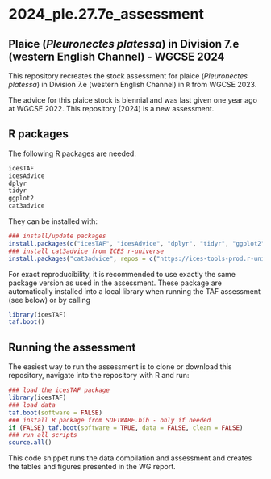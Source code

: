 2024_ple.27.7e_assessment
================

## Plaice (*Pleuronectes platessa*) in Division 7.e (western English Channel) - WGCSE 2024

This repository recreates the stock assessment for plaice (*Pleuronectes
platessa*) in Division 7.e (western English Channel) in `R` from WGCSE
2023.

The advice for this plaice stock is biennial and was last given one year
ago at WGCSE 2022. This repository (2024) is a new assessment.

## R packages

The following R packages are needed:

``` r
icesTAF
icesAdvice
dplyr
tidyr
ggplot2
cat3advice
```

They can be installed with:

``` r
### install/update packages
install.packages(c("icesTAF", "icesAdvice", "dplyr", "tidyr", "ggplot2"))
### install cat3advice from ICES r-universe
install.packages("cat3advice", repos = c("https://ices-tools-prod.r-universe.dev", "https://cloud.r-project.org"))
```

For exact reproducibility, it is recommended to use exactly the same
package version as used in the assessment. These package are
automatically installed into a local library when running the TAF
assessment (see below) or by calling

``` r
library(icesTAF)
taf.boot()
```

## Running the assessment

The easiest way to run the assessment is to clone or download this
repository, navigate into the repository with R and run:

``` r
### load the icesTAF package
library(icesTAF)
### load data
taf.boot(software = FALSE)
### install R package from SOFTWARE.bib - only if needed
if (FALSE) taf.boot(software = TRUE, data = FALSE, clean = FALSE)
### run all scripts
source.all()
```

This code snippet runs the data compilation and assessment and creates
the tables and figures presented in the WG report.
